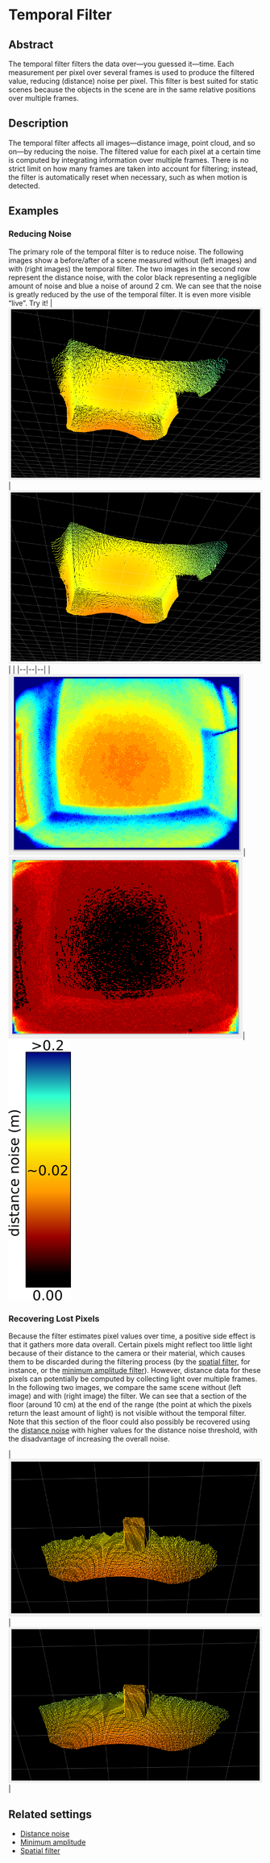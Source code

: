 # Temporal Filter

## Abstract
The temporal filter filters the data over—you guessed it—time. Each measurement per pixel over several frames is used to produce the filtered value, reducing (distance) noise per pixel.
This filter is best suited for static scenes because the objects in the scene are in the same relative positions over multiple frames. 

## Description
The temporal filter affects all images—distance image, point cloud, and so on—by reducing the noise. The filtered value for each pixel at a certain time is computed by integrating information over multiple frames. There is no strict limit on how many frames are taken into account for filtering; instead, the filter is automatically reset when necessary, such as when motion is detected.

## Examples
### Reducing Noise
The primary role of the temporal filter is to reduce noise. The following images show a before/after of a scene measured without (left images) and with (right images) the temporal filter. The two images in the second row represent the distance noise, with the color black representing a negligible amount of noise and blue a noise of around 2 cm. We can see that the noise is greatly reduced by the use of the temporal filter. It is even more visible “live”. Try it!
|![Noise without temporal filter](resources/noise_no_temp_filter.png)|![Noise with temporal filter](resources/noise_temp_filter_on.png)| |
|--|--|--|
|![Noise image without temporal filter](resources/noise_image.png)|![Noise image with temporal filter](resources/no_noise_image.png)|![Color bar for noise image](resources/color_bar_noise.png)

### Recovering Lost Pixels
Because the filter estimates pixel values over time, a positive side effect is that it gathers more data overall. Certain pixels might reflect too little light because of their distance to the camera or their material, which causes them to be discarded during the filtering process (by the [spatial filter](bilateralFilter.md), for instance, or the [minimum amplitude filter](minAmplitude.md)). However, distance data for these pixels can potentially be computed by collecting light over multiple frames. In the following two images, we compare the same scene without (left image) and with (right image) the filter. We can see that a section of the floor (around 10 cm) at the end of the range (the point at which the pixels return the least amount of light) is not visible without the temporal filter. Note that this section of the floor could also possibly be recovered using the [distance noise](maxDistNoise.md) with higher values for the distance noise threshold, with the disadvantage of increasing the overall noise.

|![Scene without temporal filter](resources/no_temporal_filter.png)|![Scene with temporal filter](resources/temporal_filter_on.png)|

## Related settings
+ [Distance noise](maxDistNoise.md)
+ [Minimum amplitude](minAmplitude.md)
+ [Spatial filter](bilateralFilter.md)